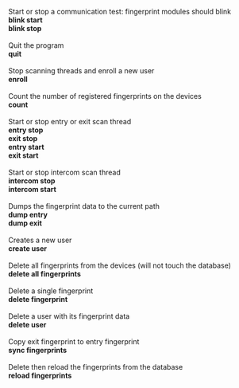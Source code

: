 
Start or stop a communication test: fingerprint modules should blink<br/>
<b>blink start<br/>
blink stop<br/>
</b><br/>
Quit the program<br/>
<b>quit<br/>
</b><br/>
Stop scanning threads and enroll a new user<br/>
<b>enroll<br/>
</b><br/>
Count the number of registered fingerprints on the devices<br/>
<b>count<br/>
</b><br/>
Start or stop entry or exit scan thread<br/>
<b>entry stop<br/>
exit stop<br/>
entry start<br/>
exit start<br/>
</b><br/>
Start or stop intercom scan thread<br/>
<b>intercom stop<br/>
intercom start<br/>
</b><br/>
Dumps the fingerprint data to the current path<br/>
<b>dump entry<br/>
dump exit<br/>
</b><br/>
Creates a new user<br/>
<b>create user<br/>
</b><br/>
Delete all fingerprints from the devices (will not touch the database)<br/>
<b>delete all fingerprints<br/>
</b><br/>
Delete a single fingerprint<br/>
<b>delete fingerprint<br/>
</b><br/>
Delete a user with its fingerprint data<br/>
<b>delete user<br/>
</b><br/>
Copy exit fingerprint to entry fingerprint<br/>
<b>sync fingerprints<br/>
</b><br/>
Delete then reload the fingerprints from the database<br/>
<b>reload fingerprints<br/>
</b><br/>
